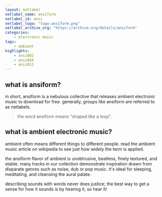 ```yaml
---
layout: netlabel
netlabel_name: ansiform
netlabel_id: ansi
netlabel_logo: "logo-ansiform.png"
netlabel_archive_org: "https://archive.org/details/ansiform"
categories:
    - electronic music
tags:
    - ambient
highlights:
    - ansi002
    - ansi004
    - ansi012
---
```

## what is ansiform?

in short, ansiform is a nebulous collective that releases ambient electronic music to download for free. generally, groups like ansiform are referred to as netlabels.

> the word ansiform means "shaped like a loop".


## what is ambient electronic music?

ambient often means different things to different people. read the ambient music article on wikipedia to see just how widely the term is applied.

the ansiform flavor of ambient is unobtrusive, beatless, finely textured, and stable. many tracks in our collection demonstrate inspiration drawn from disparate genres such as noise, dub or pop music. it's ideal for sleeping, meditating, and cleansing the aural palate.

describing sounds with words never does justice; the best way to get a sense for how it sounds is by hearing it, so hear it!
